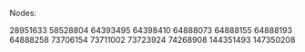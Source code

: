 Nodes:

28951633
58528804
64393495
64398410
64888073
64888155
64888193
64888258
73706154
73711002
73723924
74268908
144351493
147350208

